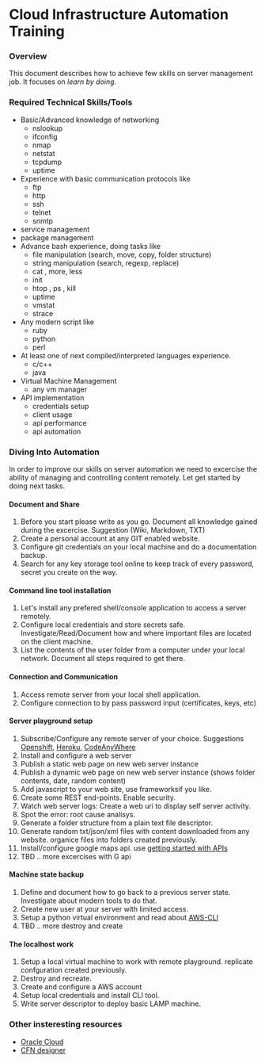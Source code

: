 # Cloud Infrastructure Automation Training

### Overview

This document describes how to achieve few skills on server management job. It focuses on _learn by doing_.

### Required Technical Skills/Tools

* Basic/Advanced knowledge of networking
    * nslookup
    * ifconfig
    * nmap
    * netstat
    * tcpdump
    * uptime
* Experience with basic communication protocols like
    * ftp
    * http
    * ssh
    * telnet
    * snmtp
* service management
* package management
* Advance bash experience, doing tasks like
    * file manipulation (search, move, copy, folder structure)
    * string manipulation (search, regexp, replace)
    * cat , more, less
    * init
    * htop , ps , kill
    * uptime
    * vmstat
    * strace
* Any modern script like
    * ruby
    * python
    * perl
* At least one of next compiled/interpreted languages experience.
    * c/c++
    * java
* Virtual Machine Management
    * any vm manager
* API implementation
    * credentials setup
    * client usage
    * api performance
    * api automation

### Diving Into Automation

In order to improve our skills on server automation we need to excercise the ability of managing and controlling content remotely. Let get started by doing next tasks.

#### Document and Share

1. Before you start please write as you go. Document all knowledge gained during the excercise. Suggestion (Wiki, Markdown, TXT)
2. Create a personal account at any GIT enabled website.
3. Configure git credentials on your local machine and do a documentation backup.
4. Search for any key storage tool online to keep track of every password, secret you create on the way.

#### Command line tool installation

1. Let's install any prefered shell/console application to access a server remotely.
2. Configure local credentials and store secrets safe. Investigate/Read/Document how and where important files are located on the client machine.
3. List the contents of the user folder from a computer under your local network. Document all steps required to get there.

#### Connection and Communication

1. Access remote server from your local shell application.
2. Configure connection to by pass password input (certificates, keys, etc)

#### Server playground setup

1. Subscribe/Configure any remote server of your choice. Suggestions [Openshift](https://manage.openshift.com/), [Heroku](https://signup.heroku.com), [CodeAnyWhere](https://codeanywhere.com/dashboard)
2. Install and configure a web server
3. Publish a static web page on new web server instance
4. Publish a dynamic web page on new web server instance (shows folder contents, date, random content)
5. Add javascript to your web site, use frameworksif you like.
6. Create some REST end-points. Enable security.
7. Watch web server logs: Create a web uri to display self server activity.
8. Spot the error: root cause analisys.
9. Generate a folder structure from a plain text file descriptor.
10. Generate random txt/json/xml files with content downloaded from any website. organice files into folders created previously.
11. Install/configure google maps api. use [getting started with APIs ](https://console.cloud.google.com/apis/dashboard)
12. TBD .. more excercises with G api

#### Machine state backup

1. Define and document how to go back to a previous server state. Investigate about modern tools to do that.
2. Create new user at your server with limited access.
3. Setup a python virtual environment and read about [AWS-CLI](https://aws.amazon.com/documentation/cli)
4. TBD .. more destroy and create

#### The localhost work

1. Setup a local virtual machine to work with remote playground. replicate confguration created previously.
2. Destroy and recreate.
3. Create and configure a AWS account
4. Setup local credentials and install CLI tool.
5. Write server descriptor to deploy basic LAMP machine.

### Other insteresting resources

* [Oracle Cloud](https://myservices.us.oraclecloud.com/mycloud/signup?language=en)
* [CFN designer](https://docs.aws.amazon.com/AWSCloudFormation/latest/UserGuide/working-with-templates-cfn-designer-json-editor.html?icmpid=docs_cfn_console_designer)















